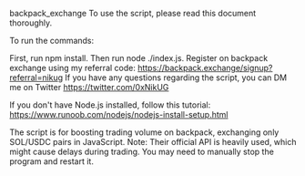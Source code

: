 
backpack_exchange
To use the script, please read this document thoroughly.

To run the commands:

First, run npm install.
Then run node ./index.js.
Register on backpack exchange using my referral code: https://backpack.exchange/signup?referral=nikug
If you have any questions regarding the script, you can DM me on Twitter https://twitter.com/0xNikUG

If you don't have Node.js installed, follow this tutorial: https://www.runoob.com/nodejs/nodejs-install-setup.html

The script is for boosting trading volume on backpack, exchanging only SOL/USDC pairs in JavaScript.
Note: Their official API is heavily used, which might cause delays during trading. You may need to manually stop the program and restart it.

